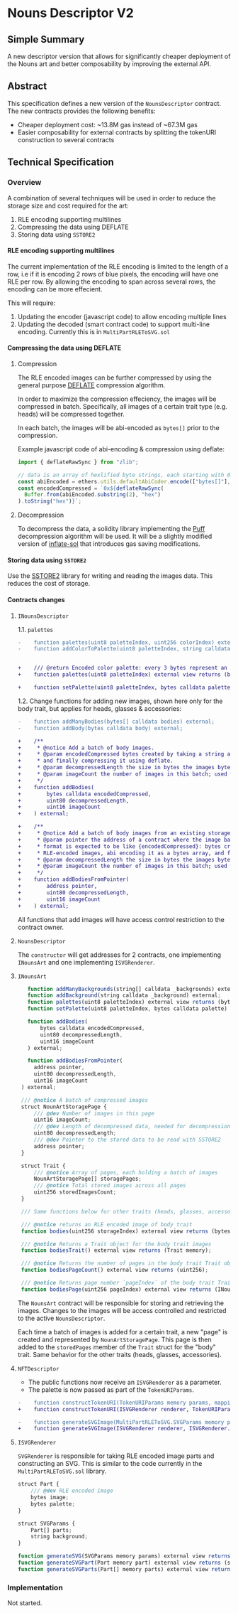 # Nouns Descriptor V2

## Simple Summary

A new descriptor version that allows for significantly cheaper deployment of the Nouns art and better composability by improving the external API.

## Abstract

This specification defines a new version of the `NounsDescriptor` contract. The new contracts provides the following benefits:

- Cheaper deployment cost: ~13.8M gas instead of ~67.3M gas
- Easier composability for external contracts by splitting the tokenURI construction to several contracts

## Technical Specification

### Overview

A combination of several techniques will be used in order to reduce the storage size and cost required for the art:

1. RLE encoding supporting multilines
2. Compressing the data using DEFLATE
3. Storing data using `SSTORE2`

#### RLE encoding supporting multilines

The current implementation of the RLE encoding is limited to the length of a row, i.e if it is encoding 2 rows of blue pixels, the encoding will have one RLE per row.
By allowing the encoding to span across several rows, the encoding can be more effecient.

This will require:

1. Updating the encoder (javascript code) to allow encoding multiple lines
2. Updating the decoded (smart contract code) to support multi-line encoding. Currently this is in `MultiPartRLEToSVG.sol`

#### Compressing the data using DEFLATE

1. Compression

   The RLE encoded images can be further compressed by using the general purpose [DEFLATE](https://en.wikipedia.org/wiki/Deflate) compression algorithm.

   In order to maximize the compression effeciency, the images will be compressed in batch. Specifically, all images of a certain trait type (e.g. heads) will be compressed together.

   In each batch, the images will be abi-encoded as `bytes[]` prior to the compression.

   Example javascript code of abi-encoding & compression using deflate:

   ```js
   import { deflateRawSync } from "zlib";

   // data is an array of hexlified byte strings, each starting with 0x
   const abiEncoded = ethers.utils.defaultAbiCoder.encode(["bytes[]"], [data]);
   const encodedCompressed = `0x${deflateRawSync(
     Buffer.from(abiEncoded.substring(2), "hex")
   ).toString("hex")}`;
   ```

2. Decompression

   To decompress the data, a solidity library implementing the [Puff](https://github.com/madler/zlib/tree/master/contrib/puff) decompression algorithm will be used. It will be a slightly modified version of [inflate-sol](https://github.com/adlerjohn/inflate-sol) that introduces gas saving modifications.

#### Storing data using `SSTORE2`

Use the [SSTORE2](https://github.com/Rari-Capital/solmate/blob/main/src/utils/SSTORE2.sol) library for writing and reading the images data. This reduces the cost of storage.

#### Contracts changes

1. `INounsDescriptor`

   1.1. `palettes`

   ```diff
   -    function palettes(uint8 paletteIndex, uint256 colorIndex) external view returns (string memory);
   -    function addColorToPalette(uint8 paletteIndex, string calldata color) external;


   +    /// @return Encoded color palette: every 3 bytes represent an RGB color, e.g 0x112233 = #112233
   +    function palettes(uint8 paletteIndex) external view returns (bytes memory);

   +    function setPalette(uint8 paletteIndex, bytes calldata palette) external;
   ```

   1.2. Change functions for adding new images, shown here only for the body trait, but applies for heads, glasses & accessories:

   ```diff
   -    function addManyBodies(bytes[] calldata bodies) external;
   -    function addBody(bytes calldata body) external;

   +    /**
   +     * @notice Add a batch of body images.
   +     * @param encodedCompressed bytes created by taking a string array of RLE-encoded images, abi encoding it as a bytes array,
   +     * and finally compressing it using deflate.
   +     * @param decompressedLength the size in bytes the images bytes were prior to compression; required input for Inflate.
   +     * @param imageCount the number of images in this batch; used when searching for images among batches.
   +     */
   +    function addBodies(
   +        bytes calldata encodedCompressed,
   +        uint80 decompressedLength,
   +        uint16 imageCount
   +    ) external;

   +    /**
   +     * @notice Add a batch of body images from an existing storage contract.
   +     * @param pointer the address of a contract where the image batch was stored using SSTORE2. The data
   +     * format is expected to be like {encodedCompressed}: bytes created by taking a string array of
   +     * RLE-encoded images, abi encoding it as a bytes array, and finally compressing it using deflate.
   +     * @param decompressedLength the size in bytes the images bytes were prior to compression; required input for Inflate.
   +     * @param imageCount the number of images in this batch; used when searching for images among batches.
   +     */
   +    function addBodiesFromPointer(
   +        address pointer,
   +        uint80 decompressedLength,
   +        uint16 imageCount
   +    ) external;
   ```

   All functions that add images will have access control restriction to the contract owner.

2. `NounsDescriptor`

   The `constructor` will get addresses for 2 contracts, one implementing `INounsArt` and one implementing `ISVGRenderer`.

3. `INounsArt`

   ```js
      function addManyBackgrounds(string[] calldata _backgrounds) external;
      function addBackground(string calldata _background) external;
      function palettes(uint8 paletteIndex) external view returns (bytes memory);
      function setPalette(uint8 paletteIndex, bytes calldata palette) external;

      function addBodies(
          bytes calldata encodedCompressed,
          uint80 decompressedLength,
          uint16 imageCount
      ) external;

      function addBodiesFromPointer(
        address pointer,
        uint80 decompressedLength,
        uint16 imageCount
    ) external;

    /// @notice A batch of compressed images
    struct NounArtStoragePage {
        /// @dev Number of images in this page
        uint16 imageCount;
        /// @dev Length of decompressed data, needed for decompression
        uint80 decompressedLength;
        /// @dev Pointer to the stored data to be read with SSTORE2
        address pointer;
    }

    struct Trait {
        /// @notice Array of pages, each holding a batch of images
        NounArtStoragePage[] storagePages;
        /// @notice Total stored images across all pages
        uint256 storedImagesCount;
    }

    /// Same functions below for other traits (heads, glasses, accessories)

    /// @notice returns an RLE encoded image of body trait
    function bodies(uint256 storageIndex) external view returns (bytes memory);

    /// @notice Returns a Trait object for the body trait images
    function bodiesTrait() external view returns (Trait memory);

    /// @notice Returns the number of pages in the body trait Trait object
    function bodiesPageCount() external view returns (uint256);

    /// @notice Returns page number `pageIndex` of the body trait Trait object
    function bodiesPage(uint256 pageIndex) external view returns (INounsArt.NounArtStoragePage memory);

   ```

   The `NounsArt` contract will be responsible for storing and retrieving the images.
   Changes to the images will be access controlled and restricted to the active `NounsDescriptor`.

   Each time a batch of images is added for a certain trait, a new "page" is created and represented by `NounArtStoragePage`. This page is then added to the `storedPages` member of the `Trait` struct for the "body" trait.
   Same behavior for the other traits (heads, glasses, accessories).

4. `NFTDescriptor`

   - The public functions now receive an `ISVGRenderer` as a parameter.
   - The palette is now passed as part of the `TokenURIParams`.

   ```diff
   -    function constructTokenURI(TokenURIParams memory params, mapping(uint8 => string[]) storage palettes) public view returns (string memory)
   +    function constructTokenURI(ISVGRenderer renderer, TokenURIParams memory params) public view returns (string memory)

   -    function generateSVGImage(MultiPartRLEToSVG.SVGParams memory params, mapping(uint8 => string[]) storage palettes) public view returns (string memory)
   +    function generateSVGImage(ISVGRenderer renderer, ISVGRenderer.SVGParams memory params) public view returns (string memory)
   ```

5. `ISVGRenderer`

   `SVGRenderer` is responsible for taking RLE encoded image parts and constructing an SVG.
   This is similar to the code currently in the `MultiPartRLEToSVG.sol` library.

   ```js
   struct Part {
       /// @dev RLE encoded image
       bytes image;
       bytes palette;
   }

   struct SVGParams {
       Part[] parts;
       string background;
   }

   function generateSVG(SVGParams memory params) external view returns (string memory svg);
   function generateSVGPart(Part memory part) external view returns (string memory partialSVG);
   function generateSVGParts(Part[] memory parts) external view returns (string memory partialSVG);
   ```

### Implementation

Not started.

